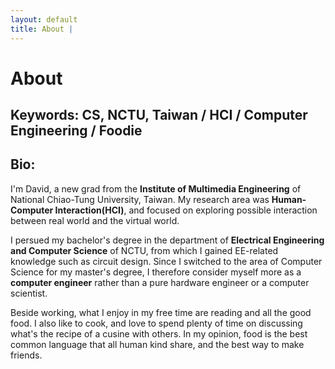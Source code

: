 ```yaml
---
layout: default
title: About | 
---
```


# About

## Keywords: CS, NCTU, Taiwan / HCI / Computer Engineering / Foodie

## Bio:

I'm David, a new grad from the **Institute of Multimedia Engineering** of National Chiao-Tung University, Taiwan. My research area was **Human-Computer Interaction(HCI)**, and focused on exploring possible interaction between real world and the virtual world.  

I persued my bachelor's degree in the department of **Electrical Engineering and Computer Science** of NCTU, from which I gained EE-related knowledge such as circuit design. Since I switched to the area of Computer Science for my master's degree, I therefore consider myself more as a **computer engineer** rather than a pure hardware engineer or a computer scientist.

Beside working, what I enjoy in my free time are reading and all the good food. I also like to cook, and love to spend plenty of time on discussing what's the recipe of a cusine with others. In my opinion, food is the best common language that all human kind share, and the best way to make friends.  

<!-- <img src="/images/about/IMG_2586_crop.jpg"
    style="width: 80%;
    height: 80%;
    display: block;
    margin-left: auto;
    margin-right: auto"
    > -->
